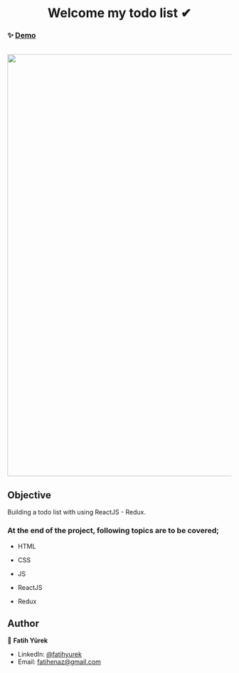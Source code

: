 <h1 align="center">Welcome my todo list ✔</h1>

### ✨ [Demo](https://mytodos-react-redux.netlify.app/)

  </br>
<a href='https://mytodos-react-redux.netlify.app/' target='_blank' align="center">
  <img src='https://user-images.githubusercontent.com/81515422/142757433-4a95d740-46e3-41dc-aaf0-f577157efae9.gif' width="950" />
</a>

## Objective

Building a todo list with using ReactJS - Redux.

### At the end of the project, following topics are to be covered;

- HTML

- CSS

- JS

- ReactJS

- Redux



## Author

👤 **Fatih Yürek**

- LinkedIn: [@fatihyurek](https://www.linkedin.com/in/fatihyurek/)
- Email: fatihenaz@gmail.com
